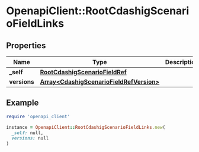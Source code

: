 # OpenapiClient::RootCdashigScenarioFieldLinks

## Properties

| Name | Type | Description | Notes |
| ---- | ---- | ----------- | ----- |
| **_self** | [**RootCdashigScenarioFieldRef**](RootCdashigScenarioFieldRef.md) |  | [optional] |
| **versions** | [**Array&lt;CdashigScenarioFieldRefVersion&gt;**](CdashigScenarioFieldRefVersion.md) |  | [optional] |

## Example

```ruby
require 'openapi_client'

instance = OpenapiClient::RootCdashigScenarioFieldLinks.new(
  _self: null,
  versions: null
)
```

